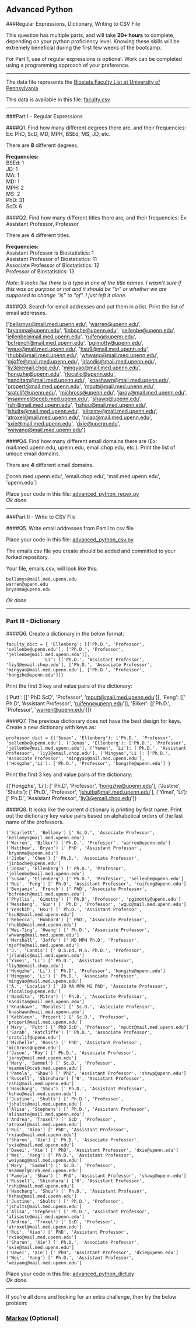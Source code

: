 ## Advanced Python    

###Regular Expressions, Dictionary, Writing to CSV File  

This question has multiple parts, and will take **20+ hours** to complete, depending on your python proficiency level.  Knowing these skills will be extremely beneficial during the first few weeks of the bootcamp.

For Part 1, use of regular expressions is optional.  Work can be completed using a programming approach of your preference. 

---

The data file represents the [Biostats Faculty List at University of Pennsylvania](http://www.med.upenn.edu/cceb/biostat/faculty.shtml)

This data is available in this file:  [faculty.csv](python/faculty.csv)

--- 

###Part I - Regular Expressions  


####Q1. Find how many different degrees there are, and their frequencies: Ex:  PhD, ScD, MD, MPH, BSEd, MS, JD, etc.

There are **8** different degrees.  

**Frequencies:**    
BSEd: 1  
JD: 1  
MA: 1  
MD: 1   
MPH: 2   
MS: 2   
PhD: 31  
ScD: 6  

  
####Q2. Find how many different titles there are, and their frequencies:  Ex:  Assistant Professor, Professor

There are **4** different titles.  

**Frequencies:**  
Assistant Professor is Biostatistics: 1  
Assistant Professor of Biostatistics: 11  
Associate Professor of Biostatistics: 12  
Professor of Biostatistics: 13  

*Note: It looks like there is a typo in one of the title names.  I wasn’t sure if this was on purpose or not and it should be “in” or whether we are supposed to change “is” to “of”. I just left it alone.*


####Q3. Search for email addresses and put them in a list.  Print the list of email addresses.

['bellamys@mail.med.upenn.edu', 'warren@upenn.edu', 'bryanma@upenn.edu', 'jinboche@upenn.edu', 'sellenbe@upenn.edu', 'jellenbe@mail.med.upenn.edu', 'ruifeng@upenn.edu', 'bcfrench@mail.med.upenn.edu', 'pgimotty@upenn.edu', 'wguo@mail.med.upenn.edu', 'hsu9@mail.med.upenn.edu', 'rhubb@mail.med.upenn.edu', 'whwang@mail.med.upenn.edu', 'mjoffe@mail.med.upenn.edu', 'jrlandis@mail.med.upenn.edu', 'liy3@email.chop.edu', 'mingyao@mail.med.upenn.edu', 'hongzhe@upenn.edu', 'rlocalio@upenn.edu', 'nanditam@mail.med.upenn.edu', 'knashawn@mail.med.upenn.edu', 'propert@mail.med.upenn.edu', 'mputt@mail.med.upenn.edu', 'sratclif@upenn.edu', 'michross@upenn.edu', 'jaroy@mail.med.upenn.edu', 'msammel@cceb.med.upenn.edu', 'shawp@upenn.edu', 'rshi@mail.med.upenn.edu', 'hshou@mail.med.upenn.edu', 'jshults@mail.med.upenn.edu', 'alisaste@mail.med.upenn.edu', 'atroxel@mail.med.upenn.edu', 'rxiao@mail.med.upenn.edu', 'sxie@mail.med.upenn.edu', 'dxie@upenn.edu', 'weiyang@mail.med.upenn.edu']

####Q4. Find how many different email domains there are (Ex:  mail.med.upenn.edu, upenn.edu, email.chop.edu, etc.).  Print the list of unique email domains.

There are **4** different email domains.

['cceb.med.upenn.edu', 'email.chop.edu', 'mail.med.upenn.edu', 'upenn.edu']  

Place your code in this file: [advanced_python_regex.py](python/advanced_python_regex.py)  
*Ok done.*  

---

###Part II - Write to CSV File

####Q5.  Write email addresses from Part I to csv file

Place your code in this file: [advanced_python_csv.py](python/advanced_python_csv.py)

The emails.csv file you create should be added and committed to your forked repository.

Your file, emails.csv, will look like this:
```
bellamys@mail.med.upenn.edu
warren@upenn.edu
bryanma@upenn.edu
```
*Ok done.*  

---

### Part III - Dictionary

####Q6.  Create a dictionary in the below format:
```
faculty_dict = { 'Ellenberg': [['Ph.D.', 'Professor', 'sellenbe@upenn.edu'], ['Ph.D.', 'Professor', 'jellenbe@mail.med.upenn.edu']],
              'Li': [['Ph.D.', 'Assistant Professor', 'liy3@email.chop.edu'], ['Ph.D.', 'Associate Professor', 'mingyao@mail.med.upenn.edu'], ['Ph.D.', 'Professor', 'hongzhe@upenn.edu']]}
```
Print the first 3 key and value pairs of the dictionary:  

{'Putt': [[' PhD ScD', 'Professor', 'mputt@mail.med.upenn.edu']], 'Feng': [[' Ph.D', 'Assistant Professor', 'ruifeng@upenn.edu']], 'Bilker': [['Ph.D.', 'Professor', 'warren@upenn.edu']]}  

####Q7.  The previous dictionary does not have the best design for keys.  Create a new dictionary with keys as:

```
professor_dict = {('Susan', 'Ellenberg'): ['Ph.D.', 'Professor', 'sellenbe@upenn.edu'], ('Jonas', 'Ellenberg'): ['Ph.D.', 'Professor', 'jellenbe@mail.med.upenn.edu'], ('Yemen', 'Li'): ['Ph.D.', 'Assistant Professor', 'liy3@email.chop.edu'], ('Mingyao','Li'): ['Ph.D.', 'Associate Professor', 'mingyao@mail.med.upenn.edu'], ('Hongzhe','Li'): ['Ph.D.', 'Professor', 'hongzhe@upenn.edu'] }
```

Print the first 3 key and value pairs of the dictionary:  

{('Hongzhe', 'Li'): [' Ph.D', 'Professor', 'hongzhe@upenn.edu'], ('Justine', 'Shults'): [' Ph.D.', 'Professor', 'jshults@mail.med.upenn.edu'], ('Yimei', 'Li'): [' Ph.D.', 'Assistant Professor', 'liy3@email.chop.edu']}  

####Q8.  It looks like the current dictionary is printing by first name.  Print out the dictionary key value pairs based on alphabetical orders of the last name of the professors.  

```
('Scarlett', 'Bellamy') [' Sc.D.', 'Associate Professor', 'bellamys@mail.med.upenn.edu']
('Warren', 'Bilker') ['Ph.D.', 'Professor', 'warren@upenn.edu']
('Matthew', 'Bryan') [' PhD', 'Assistant Professor', 'bryanma@upenn.edu']
('Jinbo', 'Chen') [' Ph.D.', 'Associate Professor', 'jinboche@upenn.edu']
('Jonas', 'Ellenberg') [' Ph.D.', 'Professor', 'jellenbe@mail.med.upenn.edu']
('Susan', 'Ellenberg') [' Ph.D.', 'Professor', 'sellenbe@upenn.edu']
('Rui', 'Feng') [' Ph.D', 'Assistant Professor', 'ruifeng@upenn.edu']
('Benjamin', 'French') [' PhD', 'Associate Professor', 'bcfrench@mail.med.upenn.edu']
('Phyllis', 'Gimotty') [' Ph.D', 'Professor', 'pgimotty@upenn.edu']
('Wensheng', 'Guo') [' Ph.D', 'Professor', 'wguo@mail.med.upenn.edu']
('Yenchih', 'Hsu') [' Ph.D.', 'Assistant Professor', 'hsu9@mail.med.upenn.edu']
('Rebecca', 'Hubbard') [' PhD', 'Associate Professor', 'rhubb@mail.med.upenn.edu']
('Wei-Ting', 'Hwang') [' Ph.D.', 'Associate Professor', 'whwang@mail.med.upenn.edu']
('Marshall', 'Joffe') [' MD MPH Ph.D', 'Professor', 'mjoffe@mail.med.upenn.edu']
('J.', 'Landis') [' B.S.Ed. M.S. Ph.D.', 'Professor', 'jrlandis@mail.med.upenn.edu']
('Yimei', 'Li') [' Ph.D.', 'Assistant Professor', 'liy3@email.chop.edu']
('Hongzhe', 'Li') [' Ph.D', 'Professor', 'hongzhe@upenn.edu']
('Mingyao', 'Li') [' Ph.D.', 'Associate Professor', 'mingyao@mail.med.upenn.edu']
('A.', 'Localio') [' JD MA MPH MS PhD', 'Associate Professor', 'rlocalio@upenn.edu']
('Nandita', 'Mitra') [' Ph.D.', 'Associate Professor', 'nanditam@mail.med.upenn.edu']
('Knashawn', 'Morales') [' Sc.D.', 'Associate Professor', 'knashawn@mail.med.upenn.edu']
('Kathleen', 'Propert') [' Sc.D.', 'Professor', 'propert@mail.med.upenn.edu']
('Mary', 'Putt') [' PhD ScD', 'Professor', 'mputt@mail.med.upenn.edu']
('Sarah', 'Ratcliffe') [' Ph.D.', 'Associate Professor', 'sratclif@upenn.edu']
('Michelle', 'Ross') [' PhD', 'Assistant Professor', 'michross@upenn.edu']
('Jason', 'Roy') [' Ph.D.', 'Associate Professor', 'jaroy@mail.med.upenn.edu']
('Mary', 'Sammel') [' Sc.D.', 'Professor', 'msammel@cceb.med.upenn.edu']
('Pamela', 'Shaw') [' PhD', 'Assistant Professor', 'shawp@upenn.edu']
('Russell', 'Shinohara') ['0', 'Assistant Professor', 'rshi@mail.med.upenn.edu']
('Haochang', 'Shou') [' Ph.D.', 'Assistant Professor', 'hshou@mail.med.upenn.edu']
('Justine', 'Shults') [' Ph.D.', 'Professor', 'jshults@mail.med.upenn.edu']
('Alisa', 'Stephens') [' Ph.D.', 'Assistant Professor', 'alisaste@mail.med.upenn.edu']
('Andrea', 'Troxel') [' ScD', 'Professor', 'atroxel@mail.med.upenn.edu']
('Rui', 'Xiao') [' PhD', 'Assistant Professor', 'rxiao@mail.med.upenn.edu']
('Sharon', 'Xie') [' Ph.D.', 'Associate Professor', 'sxie@mail.med.upenn.edu']
('Dawei', 'Xie') [' PhD', 'Assistant Professor', 'dxie@upenn.edu']
('Wei', 'Yang') [' Ph.D.', 'Assistant Professor', 'weiyang@mail.med.upenn.edu'] 
('Mary', 'Sammel') [' Sc.D.', 'Professor', 'msammel@cceb.med.upenn.edu']  
('Pamela', 'Shaw') [' PhD', 'Assistant Professor', 'shawp@upenn.edu']  
('Russell', 'Shinohara') ['0', 'Assistant Professor', 'rshi@mail.med.upenn.edu']  
('Haochang', 'Shou') [' Ph.D.', 'Assistant Professor', 'hshou@mail.med.upenn.edu']  
('Justine', 'Shults') [' Ph.D.', 'Professor', 'jshults@mail.med.upenn.edu']  
('Alisa', 'Stephens') [' Ph.D.', 'Assistant Professor', 'alisaste@mail.med.upenn.edu']  
('Andrea', 'Troxel') [' ScD', 'Professor', 'atroxel@mail.med.upenn.edu']  
('Rui', 'Xiao') [' PhD', 'Assistant Professor', 'rxiao@mail.med.upenn.edu']  
('Sharon', 'Xie') [' Ph.D.', 'Associate Professor', 'sxie@mail.med.upenn.edu']  
('Dawei', 'Xie') [' PhD', 'Assistant Professor', 'dxie@upenn.edu']  
('Wei', 'Yang') [' Ph.D.', 'Assistant Professor', 'weiyang@mail.med.upenn.edu’]
```

Place your code in this file: [advanced_python_dict.py](python/advanced_python_dict.py)  
*Ok done.*  

--- 

If you're all done and looking for an extra challenge, then try the below problem:  

### [Markov](python/markov.py) (Optional)

